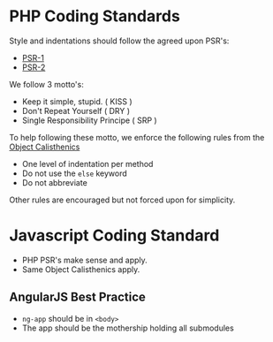 # PHP Coding Standards

Style and indentations should follow the agreed upon PSR's:
 - [PSR-1](https://github.com/php-fig/fig-standards/blob/master/accepted/PSR-1-basic-coding-standard.md)
 - [PSR-2](https://github.com/php-fig/fig-standards/blob/master/accepted/PSR-2-coding-style-guide.md)

We follow 3 motto's:
  - Keep it simple, stupid. ( KISS )
  - Don't Repeat Yourself ( DRY )
  - Single Responsibility Principe ( SRP )
  
To help following these motto, we enforce the following rules from the [Object Calisthenics](https://github.com/TheLadders/object-calisthenics)
  - One level of indentation per method
  - Do not use the ``else`` keyword
  - Do not abbreviate

Other rules are encouraged but not forced upon for simplicity.

# Javascript Coding Standard

 - PHP PSR's make sense and apply.
 - Same Object Calisthenics apply.

## AngularJS Best Practice
 - ``ng-app`` should be in ``<body>``
 - The app should be the mothership holding all submodules
````javascript

````
